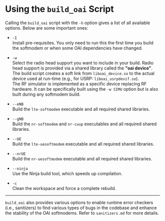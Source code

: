 # Using the `build_oai` Script

Calling the `build_oai` script with the `-h` option gives a list of all available options. Below are some important ones:

- `-I`  
  Install pre-requisites. You only need to run this the first time you build the softmodem or when some OAI dependencies have changed.

- `-w`  
  Select the radio head support you want to include in your build. Radio head support is provided via a shared library called the **"oai device"**.  
  The build script creates a soft link from `liboai_device.so` to the actual device used at run-time (e.g., for USRP: `liboai_usrpdevif.so`).  
  The RF simulator is implemented as a specific device replacing RF hardware. It can be specifically built using the `-w SIMU` option but is also built during any softmodem build.

- `--eNB`  
  Build the `lte-softmodem` executable and all required shared libraries.

- `--gNB`  
  Build the `nr-softmodem` and `nr-cuup` executables and all required shared libraries.

- `--UE`  
  Build the `lte-uesoftmodem` executable and all required shared libraries.

- `--nrUE`  
  Build the `nr-uesoftmodem` executable and all required shared libraries.

- `--ninja`  
  Use the Ninja build tool, which speeds up compilation.

- `-c`  
  Clean the workspace and force a complete rebuild.

---

`build_oai` also provides various options to enable runtime error checkers (i.e., sanitizers) to find various types of bugs in the codebase and enhance the stability of the OAI softmodems. Refer to `sanitizers.md` for more details.
